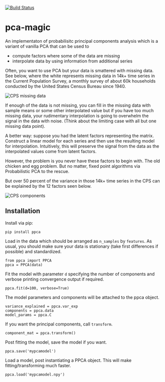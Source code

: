 [![Build Status](http://circleci-badges-max.herokuapp.com/img/allentran/pca-magic?token=c5e3abc5475395cd2201afbed4f1a7de1761fa13)](https://circleci.com/gh/allentran/pca-magic?token=c5e3abc5475395cd2201afbed4f1a7de1761fa13)
# pca-magic
An implementaton of probabilisitc principal components analysis which is a variant of vanilla PCA that can be used to
- compute factors where some of the data are missing
- interpolate data by using information from additional series

Often, you want to use PCA but your data is smattered with missing data. See below, where the white represents missing data in 14k+ time series in the Current Population Survey, a monthly survey of about 60k households conducted by the United States Census Bureau since 1940.

![CPS missing data](http://allentran.github.io/static/missing.png)

If enough of the data is not missing, you can fill in the missing data with sample means or some other interpolated value but if you have too much missing data, your rudimentary interpolation is going to overwhelm the signal in the data with noise.  (Think about the limiting case with all but one missing data point).

A better way: suppose you had the latent factors representing the matrix. Construct a linear model for each series and then use the resulting model for interpolation.  Intuitively, this will preserve the signal from the data as the interpolated values come from latent factors. 

However, the problem is you never have these factors to begin with.  The old chicken and egg problem.  But no matter, fixed point algorithms via Probabilistic PCA to the rescue.

But over 50 percent of the variance in those 14k+ time series in the CPS can be explained by the 12 factors seen below.

![CPS components](http://allentran.github.io/static/components.png)

## Installation

Install via pip:
```
pip install ppca
```
Load in the data which should be arranged as `n_samples` by `features`.  As usual, you should make sure your data is stationary (take first differences if possible) and standardized.
```
from ppca import PPCA
ppca = PPCA(data)
```
Fit the model with parameter `d` specifying the number of components and verbose printing convergence output if required.
```
ppca.fit(d=100, verbose=True)
```
The model parameters and components will be attached to the ppca object.
```
variance_explained = ppca.var_exp
components = ppca.data
model_params = ppca.C
```
If you want the principal components, call `transform`.
```
component_mat = ppca.transform()
```
Post fitting the model, save the model if you want.
```
ppca.save('mypcamodel')
```
Load a model, post instantiating a PPCA object.  This will make fitting/transforming much faster.
```
ppca.load('mypcamodel.npy')
```
